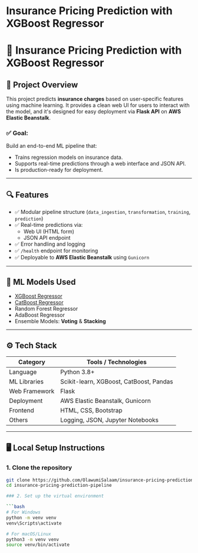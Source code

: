 # Insurance Pricing Prediction with XGBoost Regressor

# 🧠 Insurance Pricing Prediction with XGBoost Regressor

## 🚀 Project Overview

This project predicts **insurance charges** based on user-specific features using machine learning. It provides a clean web UI for users to interact with the model, and it's designed for easy deployment via **Flask API** on **AWS Elastic Beanstalk**.

### ✅ Goal:
Build an end-to-end ML pipeline that:
- Trains regression models on insurance data.
- Supports real-time predictions through a web interface and JSON API.
- Is production-ready for deployment.

---

## 🔍 Features

- ✅ Modular pipeline structure (`data_ingestion`, `transformation`, `training`, `prediction`)
- ✅ Real-time predictions via:
  - Web UI (HTML form)
  - JSON API endpoint
- ✅ Error handling and logging
- ✅ `/health` endpoint for monitoring
- ✅ Deployable to **AWS Elastic Beanstalk** using `Gunicorn`

---

## 🧠 ML Models Used

- [XGBoost Regressor](https://xgboost.readthedocs.io/)
- [CatBoost Regressor](https://catboost.ai/)
- Random Forest Regressor
- AdaBoost Regressor
- Ensemble Models: **Voting** & **Stacking**

---

## ⚙️ Tech Stack

| Category      | Tools / Technologies                           |
|---------------|------------------------------------------------|
| Language      | Python 3.8+                                    |
| ML Libraries  | Scikit-learn, XGBoost, CatBoost, Pandas        |
| Web Framework | Flask                                          |
| Deployment    | AWS Elastic Beanstalk, Gunicorn                |
| Frontend      | HTML, CSS, Bootstrap                           |
| Others        | Logging, JSON, Jupyter Notebooks               |

---

## 🖥️ Local Setup Instructions

### 1. Clone the repository

```bash
git clone https://github.com/OlawumiSalaam/insurance-pricing-prediction-pipeline.git
cd insurance-pricing-prediction-pipeline

### 2. Set up the virtual environment

```bash
# For Windows
python -m venv venv
venv\Scripts\activate

# For macOS/Linux
python3 -m venv venv
source venv/bin/activate